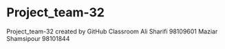 # Project_team-32
Project_team-32 created by GitHub Classroom
Ali Sharifi 98109601
Maziar Shamsipour 98101844
